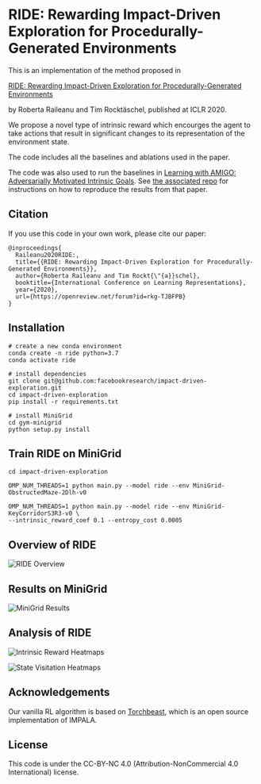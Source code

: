 # RIDE: Rewarding Impact-Driven Exploration for Procedurally-Generated Environments

This is an implementation of the method proposed in 

<a href="https://openreview.net/pdf?id=rkg-TJBFPB">RIDE: Rewarding Impact-Driven Exploration for Procedurally-Generated Environments</a> 

by Roberta Raileanu and Tim Rocktäschel, published at ICLR 2020. 

We propose a novel type of intrinsic reward which encourges the agent to take actions that result in significant changes to its representation of the environment state.

The code includes all the baselines and ablations used in the paper. 

The code was also used to run the baselines in [Learning with AMIGO:
Adversarially Motivated Intrinsic Goals](https://arxiv.org/pdf/2006.12122.pdf). 
See [the associated repo](https://github.com/facebookresearch/adversarially-motivated-intrinsic-goals) for instructions on how to reproduce the results from that paper.

## Citation
If you use this code in your own work, please cite our paper:
```
@inproceedings{
  Raileanu2020RIDE:,
  title={{RIDE: Rewarding Impact-Driven Exploration for Procedurally-Generated Environments}},
  author={Roberta Raileanu and Tim Rockt{\"{a}}schel},
  booktitle={International Conference on Learning Representations},
  year={2020},
  url={https://openreview.net/forum?id=rkg-TJBFPB}
}
```

## Installation

```
# create a new conda environment
conda create -n ride python=3.7
conda activate ride 

# install dependencies
git clone git@github.com:facebookresearch/impact-driven-exploration.git
cd impact-driven-exploration
pip install -r requirements.txt

# install MiniGrid
cd gym-minigrid
python setup.py install
```

## Train RIDE on MiniGrid
```
cd impact-driven-exploration

OMP_NUM_THREADS=1 python main.py --model ride --env MiniGrid-ObstructedMaze-2Dlh-v0 

OMP_NUM_THREADS=1 python main.py --model ride --env MiniGrid-KeyCorridorS3R3-v0 \
--intrinsic_reward_coef 0.1 --entropy_cost 0.0005
```

## Overview of RIDE
![RIDE Overview](/figures/ride_overview.png)

## Results on MiniGrid
![MiniGrid Results](/figures/ride_results.png)

## Analysis of RIDE
![Intrinsic Reward Heatmaps](/figures/ride_analysis.png)

![State Visitation Heatmaps](/figures/ride_analysis_counts.png)

## Acknowledgements
Our vanilla RL algorithm is based on [Torchbeast](https://github.com/facebookresearch/torchbeast), which is an open source implementation of IMPALA.

## License
This code is under the CC-BY-NC 4.0 (Attribution-NonCommercial 4.0 International) license.
